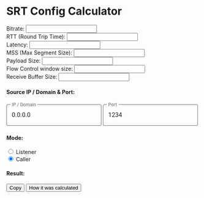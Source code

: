 # SRT Config Calculator

<!--Plugin CSS file with desired skin-->
<link rel="stylesheet" href="https://cdnjs.cloudflare.com/ajax/libs/ion-rangeslider/2.3.0/css/ion.rangeSlider.min.css"/>

<!--jQuery-->
<script src="https://cdnjs.cloudflare.com/ajax/libs/jquery/3.3.1/jquery.min.js"></script>

<!--Plugin JavaScript file-->
<script src="https://cdnjs.cloudflare.com/ajax/libs/ion-rangeslider/2.3.0/js/ion.rangeSlider.min.js"></script>

<!--iCheck Plugin-->
<link rel="stylesheet" href="https://cdnjs.cloudflare.com/ajax/libs/iCheck/1.0.3/skins/square/blue.min.css"/>
<script src="https://cdnjs.cloudflare.com/ajax/libs/iCheck/1.0.3/icheck.min.js"></script>

<!--Clipboard Plugin-->
<script src="https://cdnjs.cloudflare.com/ajax/libs/clipboard.js/2.0.8/clipboard.min.js"></script>

<!--Bootstrap-->
<link href="https://cdn.jsdelivr.net/npm/bootstrap@5.0.1/dist/css/bootstrap.min.css" rel="stylesheet">
<script src="https://cdnjs.cloudflare.com/ajax/libs/popper.js/2.9.2/umd/popper.min.js"></script>
<script src="https://cdnjs.cloudflare.com/ajax/libs/twitter-bootstrap/5.0.1/js/bootstrap.min.js"></script>

<!--Beautiful Input Style-->
<style>
  .p-text {
    --p-safari-helper1: rgb(33, 150, 243);
    position: relative;
    display: inline-block;
    padding-top: 6px;
    font-family: var(--p-font, "Roboto", "Segoe UI", BlinkMacSystemFont, system-ui, -apple-system);
    font-size: 16px;
    line-height: 1.5;
    overflow: hidden
  }

  .p-text > input, .p-text > textarea {
    box-sizing: border-box;
    margin: 0;
    border: 1px solid rgba(0, 0, 0, .6);
    border-top-color: transparent;
    border-radius: 4px;
    padding: 15px 13px 15px;
    width: 100%;
    height: inherit;
    color: rgba(0, 0, 0, .87);
    background-color: transparent;
    box-shadow: none;
    font-family: inherit;
    font-size: inherit;
    line-height: inherit;
    caret-color: #2196f3;
    transition: border .2s, box-shadow .2s
  }

  .p-text > input + span, .p-text > textarea + span {
    position: absolute;
    top: 0;
    left: 0;
    display: flex;
    border-color: rgba(0, 0, 0, .6);
    width: 100%;
    max-height: 100%;
    color: rgba(0, 0, 0, .6);
    font-size: 75%;
    line-height: 15px;
    cursor: text;
    transition: color .2s, font-size .2s, line-height .2s
  }

  .p-text > input + span::after, .p-text > input + span::before, .p-text > textarea + span::after, .p-text > textarea + span::before {
    content: "";
    display: block;
    box-sizing: border-box;
    margin-top: 6px;
    border-top: solid 1px;
    border-top-color: rgba(0, 0, 0, .6);
    min-width: 10px;
    height: 8px;
    pointer-events: none;
    box-shadow: inset 0 1px transparent;
    transition: border-color .2s, box-shadow .2s
  }

  .p-text > input + span::before, .p-text > textarea + span::before {
    margin-right: 4px;
    border-left: solid 1px transparent;
    border-radius: 4px 0
  }

  .p-text > input + span::after, .p-text > textarea + span::after {
    flex-grow: 1;
    margin-left: 4px;
    border-right: solid 1px transparent;
    border-radius: 0 4px
  }

  .p-text:hover > input, .p-text:hover > textarea {
    border-color: rgba(0, 0, 0, .87);
    border-top-color: transparent
  }

  .p-text:hover > input + span::after, .p-text:hover > input + span::before, .p-text:hover > textarea + span::after, .p-text:hover > textarea + span::before {
    border-top-color: rgba(0, 0, 0, .87)
  }

  .p-text:hover > input:not(:focus):placeholder-shown, .p-text:hover > textarea:not(:focus):placeholder-shown {
    border-color: rgba(0, 0, 0, .87)
  }

  .p-text > input:not(:focus):placeholder-shown, .p-text > textarea:not(:focus):placeholder-shown {
    border-top-color: rgba(0, 0, 0, .6)
  }

  .p-text > input:not(:focus):placeholder-shown + span, .p-text > textarea:not(:focus):placeholder-shown + span {
    font-size: inherit;
    line-height: 68px
  }

  .p-text > input:not(:focus):placeholder-shown + span::after, .p-text > input:not(:focus):placeholder-shown + span::before, .p-text > textarea:not(:focus):placeholder-shown + span::after, .p-text > textarea:not(:focus):placeholder-shown + span::before {
    border-top-color: transparent
  }

  .p-text > input:focus, .p-text > textarea:focus {
    border-color: #2196f3;
    border-top-color: transparent;
    box-shadow: inset 1px 0 var(--p-safari-helper1), inset 1px 0 var(--p-safari-helper1), inset 0 -1px var(--p-safari-helper1);
    outline: 0
  }

  .p-text > input:focus + span, .p-text > textarea:focus + span {
    color: #2196f3
  }

  .p-text > input:focus + span::after, .p-text > input:focus + span::before, .p-text > textarea:focus + span::after, .p-text > textarea:focus + span::before {
    border-top-color: var(--p-safari-helper1) !important;
    box-shadow: inset 0 1px var(--p-safari-helper1)
  }

  .p-text > input:disabled, .p-text > input:disabled + span, .p-text > textarea:disabled, .p-text > textarea:disabled + span {
    border-color: rgba(0, 0, 0, .38) !important;
    border-top-color: transparent !important;
    color: rgba(0, 0, 0, .38);
    pointer-events: none
  }

  .p-text > input:disabled + span::after, .p-text > input:disabled + span::before, .p-text > textarea:disabled + span::after, .p-text > textarea:disabled + span::before {
    border-top-color: rgba(0, 0, 0, .38) !important
  }

  .p-text > input:disabled:placeholder-shown, .p-text > input:disabled:placeholder-shown + span, .p-text > textarea:disabled:placeholder-shown, .p-text > textarea:disabled:placeholder-shown + span {
    border-top-color: rgba(0, 0, 0, .38) !important
  }

  .p-text > input:disabled:placeholder-shown + span::after, .p-text > input:disabled:placeholder-shown + span::before, .p-text > textarea:disabled:placeholder-shown + span::after, .p-text > textarea:disabled:placeholder-shown + span::before {
    border-top-color: transparent !important
  }

  @media not all and (min-resolution: .001dpcm) {
    @supports (-webkit-appearance:none) {
      .p-text > input, .p-text > input + span, .p-text > input + span::after, .p-text > input + span::before, .p-text > textarea, .p-text > textarea + span, .p-text > textarea + span::after, .p-text > textarea + span::before {
        transition-duration: .1s
      }
    }
  }
</style>

<div class="container">
  <div class="row">
    <div class="col-12 mt-3">
      <label for="kbpsBitrate-slider" class="label-slider h4">Bitrate:</label>
      <input type="text" id="kbpsBitrate-slider" name="kbpsBitrate" oninput="onBitrateChanged(this.value)"/>
    </div>
    <div class="col-12 mt-3">
      <label for="msRTT-slider" class="label-slider h4">RTT (Round Trip Time):</label>
      <input type="text" id="msRTT-slider" name="msRTT" oninput="onRTTChanged(this.value)"/>
    </div>
    <div class="col-12 mt-3">
      <label for="msLatency-slider" class="label-slider h4">Latency:</label>
      <input type="text" id="msLatency-slider" name="msLatency" oninput="onLatencyChanged(this.value)"/>
    </div>
    <div class="col-12 mt-3">
      <label for="byteMSS-slider" class="label-slider h4">MSS (Max Segment Size):</label>
      <input type="text" id="byteMSS-slider" name="byteMSS" oninput="onMSSChanged(this.value)"/>
    </div>
    <div class="col-12 mt-3">
      <label for="bytesPayloadSize-slider" class="label-slider h4">Payload Size:</label>
      <input type="text" id="bytesPayloadSize-slider" name="bytesPayloadSize"
             oninput="onPayloadSizeChanged(this.value)"/>
    </div>
    <div class="col-12 mt-3">
      <label for="fc-slider" class="label-slider h4">Flow Control window size:</label>
      <input type="text" id="fc-slider" name="fc" oninput="onFCChanged(this.value)"/>
    </div>
    <div class="col-12 mt-3">
      <label for="rcvbuf-slider" class="label-slider h4">Receive Buffer Size:</label>
      <input type="text" id="rcvbuf-slider" name="rcvbuf" oninput="onRCVBUFChanged(this.value)"/>
    </div>
    <div class="col-12 col-sm-6 mt-3">
      <h4>Source IP / Domain & Port:</h4>
      <label class="p-text col-12 col-sm-8">
        <input placeholder=" " id="srcInput" name="src" value="0.0.0.0" oninput="onSrcChanged(this.value)">
        <span>IP / Domain</span>
      </label>
      <label class="p-text col-12 col-sm-3">
        <input placeholder=" " id="portInput" name="port" value="1234" oninput="onPortChanged(this.value)">
        <span>Port</span>
      </label>
    </div>
    <div class="col-12 col-sm-6 mt-3">
      <h4>Mode:</h4>
      <div class="row" id="modeRadiosDiv">
        <div class="radio icheck col-auto">
          <input type="radio" id="listenerInput" value="listener" name="mode" onchange="onListenerClick()"/>
          <label for="listenerInput">Listener</label>
        </div>
        <div class="radio icheck col-auto">
          <input type="radio" checked id="callerInput" value="caller" name="mode" onchange="onCallerClick()"/>
          <label for="callerInput">Caller</label>
        </div>
      </div>
    </div>
    <div class="col-12 mt-3">
      <h4>Result:</h4>
      <div class="row">
        <code class="lead text-break" id="configCode"></code>
      </div>
      <div class="row collapse" id="howCollapse">
        <div class="card card-body" id="howCode"></div>
      </div>
      <div class="row">
        <button class="col-6 col-sm-4 btn btn-outline-secondary clipboardBtn" data-clipboard-target="#configCode">Copy
        </button>
        <button class="col-6 col-sm-4 btn btn-outline-secondary" type="button" data-bs-toggle="collapse"
                data-bs-target="#howCollapse" aria-expanded="false" aria-controls="howCollapse">
          How it was calculated
        </button>
      </div>
    </div>
  </div>
</div>

<script type="text/javascript">

  const tooltipTriggerList = [].slice.call(document.querySelectorAll('[data-bs-toggle="tooltip"]'));
  tooltipTriggerList.map(tooltipTriggerEl => new bootstrap.Tooltip(tooltipTriggerEl));
  const btn = document.getElementsByClassName('clipboardBtn');
  new ClipboardJS(btn);
  $('.icheck').iCheck({
    checkboxClass: 'icheckbox_square-blue',
    radioClass: 'iradio_square-blue',
  });

  const ACK_BYTES = 44;
  const LISTENER = 'listener',
      CALLER = 'caller';
  const rttInput = $('#msRTT-slider'),
      bitrateInput = $('#kbpsBitrate-slider'),
      mssInput = $('#byteMSS-slider'),
      payloadSizeInput = $('#bytesPayloadSize-slider'),
      latencyInput = $('#msLatency-slider'),
      fcOutput = $('#fc-slider'),
      rcvbufOutput = $('#rcvbuf-slider'),
      configCode = document.getElementById('configCode'),
      howCode = document.getElementById('howCode'),
      srcInput = document.getElementById('srcInput'),
      portInput = document.getElementById('portInput');

  let calcParams = () => {
    const rtt = parseFloat(rttInput.val()),
        kbps = parseFloat(bitrateInput.val()),
        mss = parseFloat(mssInput.val()),
        payloadSize = parseFloat(payloadSizeInput.val()),
        latency = parseFloat(latencyInput.val());

    const fullLatencySec = (latency + rtt / 2) / 1000;
    const targetPayloadBytes = Math.floor(fullLatencySec * kbps * 1000 / 8);
    const targetNumPackets = Math.floor(targetPayloadBytes / payloadSize);
    const udphdrSize = 28;
    const targetSizeValue = targetNumPackets * (mss - udphdrSize);

    fcOutput.data('ionRangeSlider').update({from: targetNumPackets});
    rcvbufOutput.data('ionRangeSlider').update({from: targetSizeValue});

    howCode.innerHTML = `<p>According to <a target="_blank" href="https://github.com/Haivision/srt/blob/master/docs/API/configuration-guidelines.md">Configuration Guidelines</a>:</p>
<code class="text-break text-body">
udphdrSize = 28
<br>
fullLatencySec = (latency + rtt / 2) / 1000 = (${latency} + ${rtt} / 2) / 1000 = ${fullLatencySec}
<br>
targetPayloadBytes = fullLatencySec * kbps * 1000 / 8 = ${fullLatencySec} * ${kbps} * 1000 / 8 = ${targetPayloadBytes}
<br>
flowControlWindowSize = targetNumPackets = targetPayloadBytes / payloadSize = ${targetPayloadBytes} / ${payloadSize} = ${targetNumPackets}
<br>
receiveBufferSize = targetSizeValue = targetNumPackets * (mss - udphdrSize) = ${targetNumPackets} * (${mss} - ${udphdrSize}) = ${targetSizeValue}
</code>`;

    calcConfig(mss, payloadSize, latency, targetNumPackets, targetSizeValue);
  };

  let calcConfig = (mss = mssInput.val(), payloadSize = payloadSizeInput.val(), latency = latencyInput.val(), fc = fcOutput.val(), rcvbuf = rcvbufOutput.val()) => {
    const mode = $('input[name=mode]:checked').val();
    if (!mode) return;
    const src = srcInput.value,
        port = portInput.value;

    let latencyParam = mode === LISTENER ? 'rcvlatency' : 'rcvlatency';
    let srcValue = mode === CALLER ? src : '';
    let srtString = (`\
srt://${srcValue}:${port}\
?mode=${mode}\
&transtype=live\
&${latencyParam}=${latency}\
&mss=${mss}\
&payloadsize=${payloadSize}\
&fc=${fc}\
&rcvbuf=${rcvbuf}\
`);

    configCode.innerText = srtString;
    console.log(srtString);
  };

  function onRTTChanged(value) {
    calcParams();
  }

  function onBitrateChanged(value) {
    calcParams();
  }

  function onMSSChanged(value) {
    if (payloadSizeInput.value > Number(value) - ACK_BYTES) {
      payloadSizeInput.data('ionRangeSlider').update({from: Number(value) - ACK_BYTES});
    }
    calcParams();
  }

  function onPayloadSizeChanged(value) {
    if (mssInput.value < Number(value) + ACK_BYTES) {
      mssInput.data('ionRangeSlider').update({from: Number(value) + ACK_BYTES});
    }
    calcParams();
  }

  function onLatencyChanged(value) {
    calcParams();
  }

  function onFCChanged(value) {
    calcConfig();
  }

  function onRCVBUFChanged(value) {
    calcConfig();
  }

  function onListenerClick(value) {
    calcConfig();
  }

  function onCallerClick(value) {
    calcConfig();
  }

  function onSrcChanged(value) {
    calcConfig();
  }

  function onPortChanged(value) {
    calcConfig();
  }

  rttInput.ionRangeSlider({
    skin: 'round',
    grid: true,
    min: 0,
    max: 500,
    step: 5,
    from: 50,
    postfix: ' ms'
  });
  bitrateInput.ionRangeSlider({
    skin: 'round',
    grid: true,
    min: 100,
    max: 20000,
    step: 100,
    from: 8001,
    postfix: ' kbps'
  });
  mssInput.ionRangeSlider({
    skin: 'round',
    grid: true,
    min: 244,
    max: 1500,
    step: 1,
    from: 1500,
    postfix: ' bytes'
  });
  payloadSizeInput.ionRangeSlider({
    skin: 'round',
    grid: true,
    min: 200,
    max: 1456,
    step: 1,
    from: 1456,
    postfix: ' bytes'
  });
  latencyInput.ionRangeSlider({
    skin: 'round',
    grid: true,
    min: 0,
    max: 5000,
    step: 10,
    from: 300,
    postfix: ' ms'
  });
  fcOutput.ionRangeSlider({
    skin: 'round',
    grid: true,
    min: 0,
    max: 10000,
    step: 1,
    postfix: ' packets',
    block: false
  });
  rcvbufOutput.ionRangeSlider({
    skin: 'round',
    grid: true,
    min: 0,
    max: 20000000,
    step: 100,
    postfix: ' bytes',
    block: false
  });
  calcParams();
</script>
